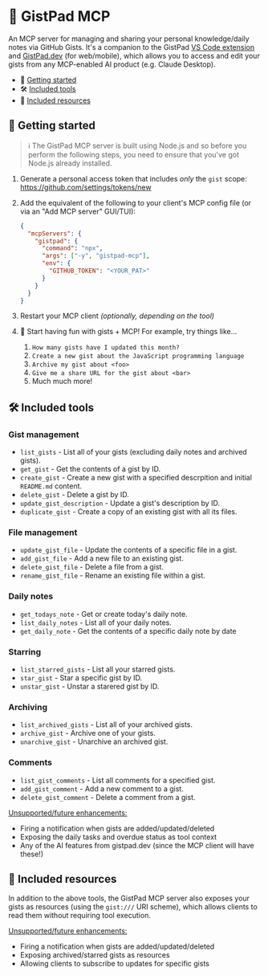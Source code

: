# 📓 GistPad MCP

An MCP server for managing and sharing your personal knowledge/daily notes via GitHub Gists. It's a companion to the GistPad [VS Code extension](https://aka.ms/gistpad) and [GistPad.dev](https://gistpad.dev) (for web/mobile), which allows you to access and edit your gists from any MCP-enabled AI product (e.g. Claude Desktop).

- 🏃 [Getting started](#-getting-started)
- 🛠️ [Included tools](#️-included-tools)
- 📁 [Included resources](#-included-resources)

## 🏃 Getting started

> ℹ️ The GistPad MCP server is built using Node.js and so before you perform the following steps, you need to ensure that you've got Node.js already installed.

1. Generate a personal access token that includes _only_ the `gist` scope: https://github.com/settings/tokens/new

1. Add the equivalent of the following to your client's MCP config file (or via an "Add MCP server" GUI/TUI):

   ```json
   {
     "mcpServers": {
       "gistpad": {
         "command": "npx",
         "args": ["-y", "gistpad-mcp"],
         "env": {
           "GITHUB_TOKEN": "<YOUR_PAT>"
         }
       }
     }
   }
   ```

1. Restart your MCP client _(optionally, depending on the tool)_

1. :partying_face: Start having fun with gists + MCP! For example, try things like...

   1. `How many gists have I updated this month?`
   1. `Create a new gist about the JavaScript programming language`
   1. `Archive my gist about <foo>`
   1. `Give me a share URL for the gist about <bar>`
   1. Much much more!

## 🛠️ Included tools

### Gist management

- `list_gists` - List all of your gists (excluding daily notes and archived gists).
- `get_gist` - Get the contents of a gist by ID.
- `create_gist` - Create a new gist with a specified descrpition and initial `README.md` content.
- `delete_gist` - Delete a gist by ID.
- `update_gist_description` - Update a gist's description by ID.
- `duplicate_gist` - Create a copy of an existing gist with all its files.

### File management

- `update_gist_file` - Update the contents of a specific file in a gist.
- `add_gist_file` - Add a new file to an existing gist.
- `delete_gist_file` - Delete a file from a gist.
- `rename_gist_file` - Rename an existing file within a gist.

### Daily notes

- `get_todays_note` - Get or create today's daily note.
- `list_daily_notes` - List all of your daily notes.
- `get_daily_note` - Get the contents of a specific daily note by date

### Starring

- `list_starred_gists` - List all your starred gists.
- `star_gist` - Star a specific gist by ID.
- `unstar_gist` - Unstar a starered gist by ID.

### Archiving

- `list_archived_gists` - List all of your archived gists.
- `archive_gist` - Archive one of your gists.
- `unarchive_gist` - Unarchive an archived gist.

### Comments

- `list_gist_comments` - List all comments for a specified gist.
- `add_gist_comment` - Add a new comment to a gist.
- `delete_gist_comment` - Delete a comment from a gist.

<ins>Unsupported/future enhancements:</ins>

- Firing a notification when gists are added/updated/deleted
- Exposing the daily tasks and overdue status as tool context
- Any of the AI features from gistpad.dev (since the MCP client will have these!)

## 📁 Included resources

In addition to the above tools, the GistPad MCP server also exposes your gists as resources (using the `gist:///` URI scheme), which allows clients to read them without requiring tool execution.

<ins>Unsupported/future enhancements:</ins>

- Firing a notification when gists are added/updated/deleted
- Exposing archived/starred gists as resources
- Allowing clients to subscribe to updates for specific gists
